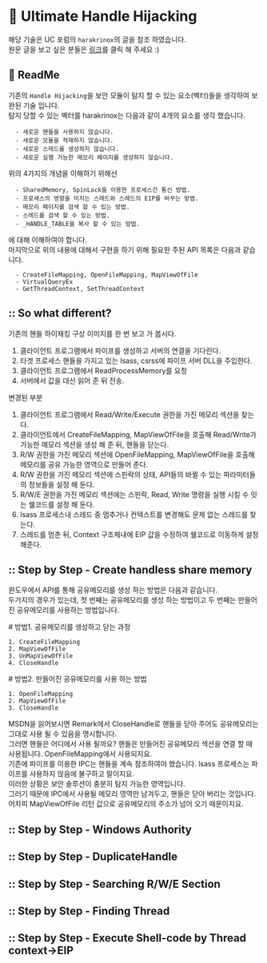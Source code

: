 # :speech_balloon: Ultimate Handle Hijacking

해당 기술은 UC 포럼의 `harakrinox`의 글을 참조 하였습니다.<br>
원문 글을 보고 싶은 분들은 <a href="https://www.unknowncheats.me/forum/anti-cheat-bypass/261176-silentjack-ultimate-handle-hijacking-user-mode-multi-ac-bypass-eac-tested.html">링크</a>를 클릭 해 주세요 :)

## :green_book: ReadMe

기존의 `Handle Hijacking`을 보안 모듈이 탐지 할 수 있는 요소(벡터)들을 생각하여 보완된 기술 입니다.<br>
탐지 당할 수 있는 벡터를 harakrinox는 다음과 같이 4개의 요소를 생각 했습니다.<br>

```
  - 새로운 핸들을 사용하지 않습니다.
  - 새로운 모듈을 적재하지 않습니다.
  - 새로운 스레드를 생성하지 않습니다.
  - 새로운 실행 가능한 메모리 페이지를 생성하지 않습니다.
```

위의 4가지의 개념을 이해하기 위해선<br>

```
  - SharedMemory, SpinLock을 이용한 프로세스간 통신 방법.
  - 프로세스의 영향을 미치는 스레드와 스레드의 EIP를 바꾸는 방법.
  - 메모리 페이지를 검색 할 수 있는 방법.
  - 스레드를 검색 할 수 있는 방법.
  - _HANDLE_TABLE을 복사 할 수 있는 방법.
```
에 대해 이해하여야 합니다.<br>
마지막으로 위의 내용에 대해서 구현을 하기 위해 필요한 주된 API 목록은 다음과 같습니다.<br>

```
  - CreateFileMapping, OpenFileMapping, MapViewOfFile
  - VirtualQueryEx
  - GetThreadContext, SetThreadContext
```

## :: So what different?

기존의 핸들 하이재킹 구상 이미지를 한 번 보고 가 봅시다.

1. 클라이언트 프로그램에서 파이프를 생성하고 서버의 연결을 기다린다.
2. 타겟 프로세스 핸들을 가지고 있는 lsass, csrss에 파이프 서버 DLL을 주입한다.
3. 클라이언트 프로그램에서 ReadProcessMemory를 요청
4. 서버에서 값을 대신 읽어 준 뒤 전송.

변경된 부분

1. 클라이언트 프로그램에서 Read/Write/Execute 권한을 가진 메모리 섹션을 찾는다.
2. 클라이언트에서 CreateFileMapping, MapViewOfFile을 호출해 Read/Write가 가능한 메모리 섹션을 생성 해 준 뒤, 핸들을 닫는다.
3. R/W 권한을 가진 메모리 섹션에 OpenFileMapping, MapViewOfFile을 호출해 메모리를 공유 가능한 영역으로 만들어 준다.
4. R/W 권한을 가진 메모리 섹션에 스핀락의 상태, API들의 바뀔 수 있는 파라미터들의 정보들을 설정 해 둔다.
5. R/W/E 권한을 가진 메모리 섹션에는 스핀락, Read, Write 명령을 실행 시킬 수 잇는 쉘코드를 설정 해 둔다.
6. lsass 프로세스내 스레드 중 멈추거나 컨텍스트를 변경해도 문제 없는 스레드를 찾는다.
7. 스레드를 멈춘 뒤, Context 구조체내에 EIP 값을 수정하여 쉘코드로 이동하게 설정 해준다.

## :: Step by Step \- Create handless share memory

윈도우에서 API를 통해 공유메모리를 생성 하는 방법은 다음과 같습니다.<br>
두가지의 경우가 있는데, 첫 번째는 공유메모리를 생성 하는 방법이고 두 번째는 만들어진 공유메모리를 사용하는 방법입니다.<br>

\# 방법1. 공유메모리를 생성하고 닫는 과정<br>
```
1. CreateFileMapping
2. MapViewOfFile
3. UnMapViewOfFile
4. CloseHandle
```
\# 방법2. 만들어진 공유메모리를 사용 하는 방법<br>
```
1. OpenFileMapping
2. MapViewOfFile
3. CloseHandle
```
MSDN을 읽어보시면 Remark에서 CloseHandle로 핸들을 닫아 주어도 공유메모리는 그대로 사용 될 수 있음을 명시합니다.<br>
그러면 핸들은 어디에서 사용 될까요? 핸들은 만들어진 공유메모리 섹션을 연결 할 때 사용됩니다. OpenFileMapping에서 사용되지요.<br>
기존에 파이프를 이용한 IPC는 핸들을 계속 참조하여야 했습니다. lsass 프로세스는 파이프를 사용하지 않음에 불구하고 말이지요.<br>
이러한 상황은 보안 솔루션이 충분히 탐지 가능한 영역입니다.<br>
그러기 때문에 IPC에서 사용될 메모리 영역만 남겨두고, 핸들은 닫아 버리는 것입니다. 어차피 MapViewOfFile 리턴 값으로 공유메모리의 주소가 넘어 오기 때문이지요.<br>

## :: Step by Step \- Windows Authority

## :: Step by Step \- DuplicateHandle

## :: Step by Step \- Searching R/W/E Section

## :: Step by Step \- Finding Thread

## :: Step by Step \- Execute Shell-code by Thread context->EIP
